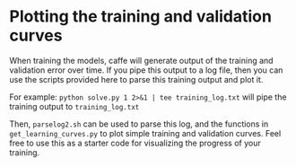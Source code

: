 # Plotting the training and validation curves

When training the models, caffe will generate output of the training and validation error over time. If you pipe this output to a log file, then you can use the scripts provided here to parse this training output and plot it.

For example: `python solve.py 1 2>&1 | tee training_log.txt` will pipe the training output to `training_log.txt`

Then, `parselog2.sh` can be used to parse this log, and the functions in `get_learning_curves.py` to plot simple training and validation curves. Feel free to use this as a starter code for visualizing the progress of your training.
